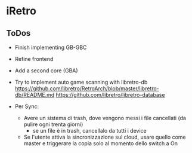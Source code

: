 #  iRetro

## ToDos

- Finish implementing GB-GBC
- Refine frontend
- Add a second core (GBA)
- Try to implement auto game scanning with libretro-db https://github.com/libretro/RetroArch/blob/master/libretro-db/README.md https://github.com/libretro/libretro-database


- Per Sync:
    - Avere un sistema di trash, dove vengono messi i file cancellati (da pulire ogni trenta giorni)
        - se un file è in trash, cancellalo da tutti i device
    - Se l'utente attiva la sincronizzazione sul cloud, usare quello come master e triggerare la copia solo al momento dello switch a On
